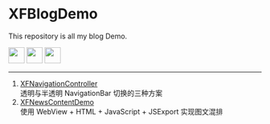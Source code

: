 # XFBlogDemo

This repository is all my blog Demo.  

<a href="http://weibo.com/xuyafei86">
<img src="http://o74he8slr.bkt.clouddn.com/follow_sina.png", width=32px></a>
<a href="http://www.jianshu.com/users/2555924d8c6e">
<img src="http://o74he8slr.bkt.clouddn.com/follow_jianshu.png", width=32px></a>
<a href="https://github.com/xiaofei86">
<img src="http://o74he8slr.bkt.clouddn.com/follow_blog.png", width=32px></a>

---

1. [XFNavigationController](http://xuyafei.cn/post/cocoatouch/tou-ming-yu-ban-tou-ming-navigationbar-qie-huan-de-san-chong-fang-an)  
透明与半透明 NavigationBar 切换的三种方案  
2. [XFNewsContentDemo](http://xuyafei.cn/post/cocoatouch/tu-wen-hun-pai)  
使用 WebView + HTML + JavaScript + JSExport 实现图文混排